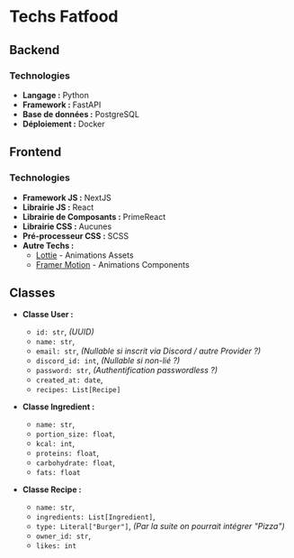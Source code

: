 # Techs Fatfood

## Backend

### Technologies

- **Langage :** Python
- **Framework :** FastAPI
- **Base de données :** PostgreSQL
- **Déploiement :** Docker

## Frontend

### Technologies

- **Framework JS :** NextJS
- **Librairie JS :** React
- **Librairie de Composants :** PrimeReact
- **Librairie CSS :** Aucunes
- **Pré-processeur CSS :** SCSS
- **Autre Techs :**
  - [Lottie](https://lottiefiles.com/) - Animations Assets
  - [Framer Motion](https://www.framer.com/motion) - Animations Components

## Classes

- **Classe User :**
  - `id: str`, *(UUID)*
  - `name: str`,
  - `email: str`, *(Nullable si inscrit via Discord / autre Provider ?)*
  - `discord_id: int`, *(Nullable si non-lié ?)*
  - `password: str`, *(Authentification passwordless ?)*
  - `created_at: date`,
  - `recipes: List[Recipe]`

- **Classe Ingredient :**
  - `name: str`,
  - `portion_size: float`,
  - `kcal: int`,
  - `proteins: float`,
  - `carbohydrate: float`,
  - `fats: float`

- **Classe Recipe :**
  - `name: str`,
  - `ingredients: List[Ingredient]`,
  - `type: Literal["Burger"]`, *(Par la suite on pourrait intégrer "Pizza")*
  - `owner_id: str`,
  - `likes: int`